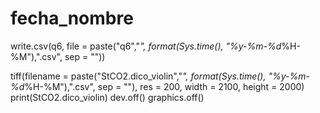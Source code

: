 # fecha_nombre

write.csv(q6, file = paste("q6","_", format(Sys.time(), "%y-%m-%d_%H-%M"),".csv", sep = ""))

tiff(filename = paste("StCO2.dico_violin","_", format(Sys.time(), "%y-%m-%d_%H-%M"),".csv", sep = ""), res = 200, width = 2100, height = 2000)    
print(StCO2.dico_violin)
dev.off()
graphics.off()
